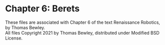 # Chapter 6: Berets
These files are associated with Chapter 6 of the text Renaissance Robotics, by Thomas Bewley.<BR>
All files Copyright 2021 by Thomas Bewley, distributed under Modified BSD License.